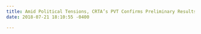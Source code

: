 ```yaml
---
title: Amid Political Tensions, CRTA’s PVT Confirms Preliminary Results
date: 2018-07-21 18:10:55 -0400

---
```

